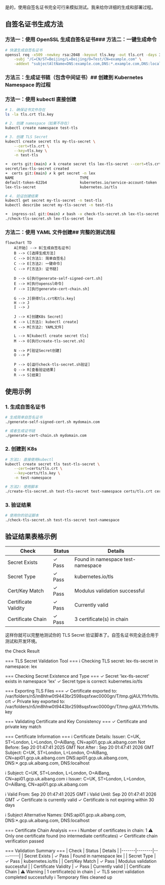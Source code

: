 是的，使用自签名证书完全可行来模拟测试。我来给你详细的生成和部署过程。

## 自签名证书生成方法

### 方法一：使用 OpenSSL 生成自签名证书### 方法二：一键生成命令

```bash
# 快速生成自签名证书
openssl req -x509 -newkey rsa:2048 -keyout tls.key -out tls.crt -days 365 -nodes \
    -subj "/C=CN/ST=Beijing/L=Beijing/O=Test/CN=example.com" \
    -addext "subjectAltName=DNS:example.com,DNS:*.example.com,DNS:localhost"
```

### 方法三：生成证书链（包含中间证书）## 创建到 Kubernetes Namespace 的过程

### 方法一：使用 kubectl 直接创建

```bash
# 1. 确保证书文件存在
ls -la tls.crt tls.key

# 2. 创建 namespace（如果不存在）
kubectl create namespace test-tls

# 3. 创建 TLS Secret
kubectl create secret tls my-tls-secret \
    --cert=tls.crt \
    --key=tls.key \
    -n test-tls

➜  certs git:(main) ✗ k create secret tls lex-tls-secret --cert=tls.crt --key=tls.key -n lex
secret/lex-tls-secret created
➜  certs git:(main) ✗ k get secret -n lex
NAME                              TYPE                                  DATA   AGE
default-token-622b4               kubernetes.io/service-account-token   3      223d
lex-tls-secret                    kubernetes.io/tls                     2      10s

# 4. 验证创建结果
kubectl get secret my-tls-secret -n test-tls
kubectl describe secret my-tls-secret -n test-tls

➜  ingress-ssl git:(main) ✗ bash -x check-tls-secret.sh lex-tls-secret lex
./check-tls-secret.sh lex-tls-secret lex

```

### 方法二：使用 YAML 文件创建## 完整的测试流程

```mermaid
flowchart TD
    A[开始] --> B[生成自签名证书]
    B --> C[选择生成方法]
    C --> D[方法1: 简单自签名]
    C --> E[方法2: 一键命令]
    C --> F[方法3: 证书链]
    
    D --> G[执行generate-self-signed-cert.sh]
    E --> H[执行openssl命令]
    F --> I[执行generate-cert-chain.sh]
    
    G --> J[获得tls.crt和tls.key]
    H --> J
    I --> J
    
    J --> K[创建K8s Secret]
    K --> L[方法1: kubectl create]
    K --> M[方法2: YAML文件]
    
    L --> N[kubectl create secret tls]
    M --> O[执行create-tls-secret.sh]
    
    N --> P[验证Secret创建]
    O --> P
    
    P --> Q[运行check-tls-secret.sh验证]
    Q --> R[查看验证结果]
    R --> S[结束]
```

## 使用示例

### 1. 生成自签名证书
```bash
# 生成简单自签名证书
./generate-self-signed-cert.sh mydomain.com

# 或者生成证书链
./generate-cert-chain.sh mydomain.com
```

### 2. 创建到 K8s
```bash
# 方法1: 直接使用kubectl
kubectl create secret tls test-tls-secret \
    --cert=certs/tls.crt \
    --key=certs/tls.key \
    -n test-namespace

# 方法2: 使用脚本
./create-tls-secret.sh test-tls-secret test-namespace certs/tls.crt certs/tls.key
```

### 3. 验证结果
```bash
# 使用你的验证脚本
./check-tls-secret.sh test-tls-secret test-namespace
```

## 验证结果表格示例

| Check | Status | Details |
|-------|--------|---------|
| Secret Exists | ✓ Pass | Found in namespace test-namespace |
| Secret Type | ✓ Pass | kubernetes.io/tls |
| Cert/Key Match | ✓ Pass | Modulus validation successful |
| Certificate Validity | ✓ Pass | Currently valid |
| Certificate Chain | ✓ Pass | 3 certificate(s) in chain |

这样你就可以完整地测试你的 TLS Secret 验证脚本了。自签名证书完全适合用于测试和开发环境。


the Check Result

=== TLS Secret Validation Tool ===
ℹ Checking TLS secret: lex-tls-secret in namespace: lex

=== Checking Secret Existence and Type ===
✓ Secret 'lex-tls-secret' exists in namespace 'lex'
✓ Secret type is correct: kubernetes.io/tls

=== Exporting TLS Files ===
✓ Certificate exported to: /var/folders/n5/m8hhw0t9443br2598sqsfxwc0000gn/T/tmp.gjAULYfrfn/tls.crt
✓ Private key exported to: /var/folders/n5/m8hhw0t9443br2598sqsfxwc0000gn/T/tmp.gjAULYfrfn/tls.key

=== Validating Certificate and Key Consistency ===
✓ Certificate and private key match

=== Certificate Information ===
ℹ Certificate Details:
  Issuer: C=UK, ST=London, L=London, O=AiBang, CN=api01.gcp.uk.aibang.com
  Not Before: Sep 20 01:47:41 2025 GMT
  Not After : Sep 20 01:47:41 2026 GMT
  Subject: C=UK, ST=London, L=London, O=AiBang, CN=api01.gcp.uk.aibang.com
  DNS:api01.gcp.uk.aibang.com, DNS:*.gcp.uk.aibang.com, DNS:localhost

ℹ Subject: C=UK, ST=London, L=London, O=AiBang, CN=api01.gcp.uk.aibang.com
ℹ Issuer: C=UK, ST=London, L=London, O=AiBang, CN=api01.gcp.uk.aibang.com

ℹ Valid From: Sep 20 01:47:41 2025 GMT
ℹ Valid Until: Sep 20 01:47:41 2026 GMT
✓ Certificate is currently valid
✓ Certificate is not expiring within 30 days

ℹ Subject Alternative Names:
  DNS:api01.gcp.uk.aibang.com, DNS:*.gcp.uk.aibang.com, DNS:localhost

=== Certificate Chain Analysis ===
ℹ Number of certificates in chain: 1
⚠ Only one certificate found (no intermediate certificates)
✓ Certificate chain verification passed

=== Validation Summary ===
| Check | Status | Details |
|-------|--------|---------|
| Secret Exists | ✓ Pass | Found in namespace lex |
| Secret Type | ✓ Pass | kubernetes.io/tls |
| Cert/Key Match | ✓ Pass | Modulus validation successful |
| Certificate Validity | ✓ Pass | Currently valid |
| Certificate Chain | ⚠ Warning | 1 certificate(s) in chain |
✓ TLS secret validation completed successfully
ℹ Temporary files cleaned up